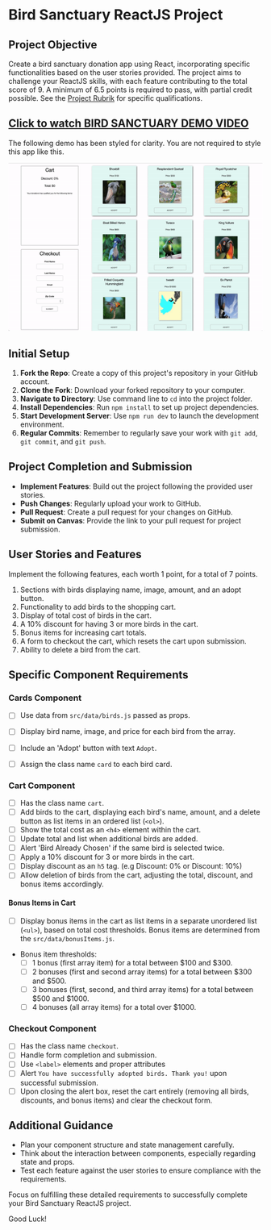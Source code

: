 # Bird Sanctuary ReactJS Project

## Project Objective

Create a bird sanctuary donation app using React, incorporating specific functionalities based on the user stories provided. The project aims to challenge your ReactJS skills, with each feature contributing to the total score of 9. A minimum of 6.5 points is required to pass, with partial credit possible. See the [Project Rubrik](RUBRIK.md) for specific qualifications.

## [Click to watch BIRD SANCTUARY DEMO VIDEO](https://drive.google.com/file/d/1DT8Rt842Dz_sRN9V_beWQrqKamnvrP7s/view?usp=sharing)

The following demo has been styled for clarity. You are not required to style this app like this.

![Bird Sanctuary](./assets/bird-sanctuary.gif)

## Initial Setup

1. **Fork the Repo**: Create a copy of this project's repository in your GitHub account.
2. **Clone the Fork**: Download your forked repository to your computer.
3. **Navigate to Directory**: Use command line to `cd` into the project folder.
4. **Install Dependencies**: Run `npm install` to set up project dependencies.
5. **Start Development Server**: Use `npm run dev` to launch the development environment.
6. **Regular Commits**: Remember to regularly save your work with `git add`, `git commit`, and `git push`.

## Project Completion and Submission

- **Implement Features**: Build out the project following the provided user stories.
- **Push Changes**: Regularly upload your work to GitHub.
- **Pull Request**: Create a pull request for your changes on GitHub.
- **Submit on Canvas**: Provide the link to your pull request for project submission.

## User Stories and Features

Implement the following features, each worth 1 point, for a total of 7 points.

1. Sections with birds displaying name, image, amount, and an adopt button.
1. Functionality to add birds to the shopping cart.
1. Display of total cost of birds in the cart.
1. A 10% discount for having 3 or more birds in the cart.
1. Bonus items for increasing cart totals.
1. A form to checkout the cart, which resets the cart upon submission.
1. Ability to delete a bird from the cart.

## Specific Component Requirements

### Cards Component

- [ ] Use data from `src/data/birds.js` passed as props.

- [ ] Display bird name, image, and price for each bird from the array.
- [ ] Include an 'Adopt' button with text `Adopt`.
- [ ] Assign the class name `card` to each bird card.

### Cart Component

- [ ] Has the class name `cart`.
- [ ] Add birds to the cart, displaying each bird's name, amount, and a delete button as list items in an ordered list (`<ol>`).
- [ ] Show the total cost as an `<h4>` element within the cart.
- [ ] Update total and list when additional birds are added.
- [ ] Alert 'Bird Already Chosen' if the same bird is selected twice.
- [ ] Apply a 10% discount for 3 or more birds in the cart.
- [ ] Display discount as an `h5` tag. (e.g Discount: 0% or Discount: 10%)
- [ ] Allow deletion of birds from the cart, adjusting the total, discount, and bonus items accordingly.

#### Bonus Items in Cart

- [ ] Display bonus items in the cart as list items in a separate unordered list (`<ul>`), based on total cost thresholds. Bonus items are determined from the `src/data/bonusItems.js`.

- Bonus item thresholds:
  - [ ] 1 bonus (first array item) for a total between $100 and $300.
  - [ ] 2 bonuses (first and second array items) for a total between $300 and $500.
  - [ ] 3 bonuses (first, second, and third array items) for a total between $500 and $1000.
  - [ ] 4 bonuses (all array items) for a total over $1000.

### Checkout Component

- [ ] Has the class name `checkout`.
- [ ] Handle form completion and submission.
- [ ] Use `<label>` elements and proper attributes
- [ ] Alert `You have successfully adopted birds. Thank you!` upon successful submission.
- [ ] Upon closing the alert box, reset the cart entirely (removing all birds, discounts, and bonus items) and clear the checkout form.

## Additional Guidance

- Plan your component structure and state management carefully.
- Think about the interaction between components, especially regarding state and props.
- Test each feature against the user stories to ensure compliance with the requirements.

Focus on fulfilling these detailed requirements to successfully complete your Bird Sanctuary ReactJS project.

Good Luck!